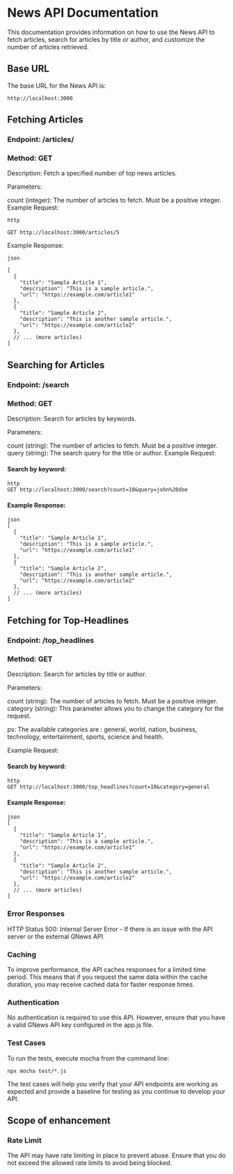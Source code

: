 # News API Documentation
This documentation provides information on how to use the News API to fetch articles, search for articles by title or author, and customize the number of articles retrieved.

## Base URL
The base URL for the News API is:
```
http://localhost:3000
```
## Fetching Articles
### Endpoint: /articles/<number>

### Method: GET

Description: Fetch a specified number of top news articles.

Parameters:

count (integer): The number of articles to fetch. Must be a positive integer.
Example Request:

```
http

GET http://localhost:3000/articles/5
```
Example Response:

```
json

[
  {
    "title": "Sample Article 1",
    "description": "This is a sample article.",
    "url": "https://example.com/article1"
  },
  {
    "title": "Sample Article 2",
    "description": "This is another sample article.",
    "url": "https://example.com/article2"
  },
  // ... (more articles)
]
```

## Searching for Articles
### Endpoint: /search

### Method: GET

Description: Search for articles by keywords.

Parameters:

count (string): The number of articles to fetch. Must be a positive integer.
query (string): The search query for the title or author.
Example Request:

#### Search by keyword:
```
http
GET http://localhost:3000/search?count=10&query=john%20doe
```

#### Example Response:

```
json
[
  {
    "title": "Sample Article 1",
    "description": "This is a sample article.",
    "url": "https://example.com/article1"
  },
  {
    "title": "Sample Article 2",
    "description": "This is another sample article.",
    "url": "https://example.com/article2"
  },
  // ... (more articles)
]
```
## Fetching for Top-Headlines
### Endpoint: /top_headlines

### Method: GET

Description: Search for articles by title or author.

Parameters:

count (string): The number of articles to fetch. Must be a positive integer.
category (string): This parameter allows you to change the category for the request. 

ps: The available categories are : general, world, nation, business, technology, entertainment, sports, science and health.

Example Request:

#### Search by keyword:
```
http
GET http://localhost:3000/top_headlines?count=10&category=general
```

#### Example Response:

```
json
[
  {
    "title": "Sample Article 1",
    "description": "This is a sample article.",
    "url": "https://example.com/article1"
  },
  {
    "title": "Sample Article 2",
    "description": "This is another sample article.",
    "url": "https://example.com/article2"
  },
  // ... (more articles)
]
```


### Error Responses
HTTP Status 500: Internal Server Error - If there is an issue with the API server or the external GNews API.

### Caching
To improve performance, the API caches responses for a limited time period. This means that if you request the same data within the cache duration, you may receive cached data for faster response times.

### Authentication
No authentication is required to use this API. However, ensure that you have a valid GNews API key configured in the app.js file.

### Test Cases
To run the tests, execute mocha from the command line:

```
npx mocha test/*.js
```

The test cases will help you verify that your API endpoints are working as expected and provide a baseline for testing as you continue to develop your API.

## Scope of enhancement

### Rate Limit
The API may have rate limiting in place to prevent abuse. Ensure that you do not exceed the allowed rate limits to avoid being blocked.
